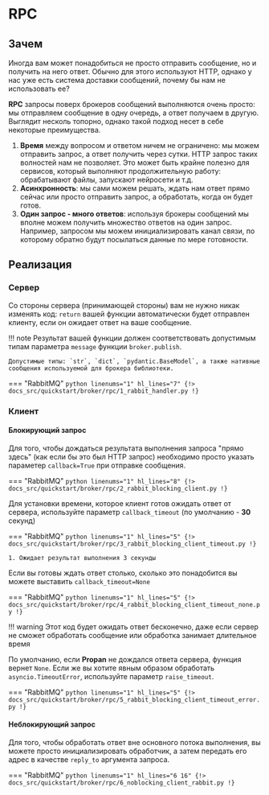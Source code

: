 # RPC 

## Зачем

Иногда вам может понадобиться не просто отправить сообщение, но и получить на него ответ.
Обычно для этого используют HTTP, однако у нас уже есть система доставки сообщений, почему бы нам не использовать ее?

**RPC** запросы поверх брокеров сообщений выполняются очень просто: мы отправляем сообщение в одну очередь, а ответ получаем в другую.
Выглядит несколь топорно, однако такой подход несет в себе некоторые преимущества.

1. **Время** между вопросом и ответом ничем не ограничено: мы можем отправить запрос, а ответ получить через сутки. HTTP запрос таких волностей нам не позволяет.
    Это может быть крайне полезно для сервисов, который выполняют продолжительную работу: обрабатывают файлы, запускают нейросети и т.д.
2. **Асинхронность**: мы сами можем решать, ждать нам ответ прямо сейчас или просто отправить запрос, а обработать, когда он будет готов.
3. **Один запрос - много ответов**: используя брокеры сообщений мы вполне можем получить множество ответов на один запрос. Например, запросом мы можем инициализировать канал связи, по которому обратно будут посылаться данные по мере готовности.

## Реализация

### Сервер

Со стороны сервера (принимающей стороны) вам не нужно никак изменять код: `return` вашей функции автоматически будет отправлен клиенту, если он ожидает ответ на ваше сообщение.

!!! note
    Результат вашей функции должен соответствовать допустимым типам параметра `message` функции `broker.publish`.

    Допустимые типы: `str`, `dict`, `pydantic.BaseModel`, а также нативные сообщения используемой для брокера библиотеки.

=== "RabbitMQ"
    ```python linenums="1" hl_lines="7"
    {!> docs_src/quickstart/broker/rpc/1_rabbit_handler.py !}
    ```

### Клиент

#### Блокирующий запрос

Для того, чтобы дождаться результата выполнения запроса "прямо здесь" (как если бы это был HTTP запрос) необходимо просто указать
параметер `callback=True` при отправке сообщения.

=== "RabbitMQ"
    ```python linenums="1" hl_lines="8"
    {!> docs_src/quickstart/broker/rpc/2_rabbit_blocking_client.py !}
    ```

Для установки времени, которое клиент готов ожидать ответ от сервера, используйте параметр `callback_timeout` (по умолчанию - **30** секунд)

=== "RabbitMQ"
    ```python linenums="1" hl_lines="5"
    {!> docs_src/quickstart/broker/rpc/3_rabbit_blocking_client_timeout.py !}
    ```

    1. Ожидает результат выполнения 3 секунды

Если вы готовы ждать ответ столько, сколько это понадобится вы можете выставить `callback_timeout=None`

=== "RabbitMQ"
    ```python linenums="1" hl_lines="5"
    {!> docs_src/quickstart/broker/rpc/4_rabbit_blocking_client_timeout_none.py !}
    ```

!!! warning
    Этот код будет ожидать ответ бесконечно, даже если сервер не сможет обработать сообщение или обработка занимает длительное время

По умолчанию, если **Propan** не дождался ответа сервера, функция вернет `None`. Если же вы хотите явным образом обработать `asyncio.TimeoutError`,
используйте параметр `raise_timeout`.

=== "RabbitMQ"
    ```python linenums="1" hl_lines="5"
    {!> docs_src/quickstart/broker/rpc/5_rabbit_blocking_client_timeout_error.py !}
    ```

#### Неблокирующий запрос

Для того, чтобы обработать ответ вне основного потока выполнения, вы можете просто инициализировать обработчик, а затем передать его адрес в качестве `reply_to` аргумента запроса.

=== "RabbitMQ"
    ```python linenums="1" hl_lines="6 16"
    {!> docs_src/quickstart/broker/rpc/6_noblocking_client_rabbit.py !}
    ```